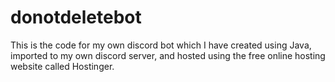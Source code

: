 # donotdeletebot
This is the code for my own discord bot which I have created using Java, imported to my own discord server, and hosted using the free online hosting website called Hostinger.
